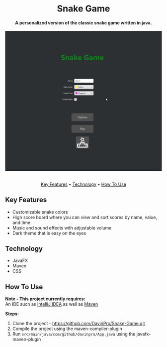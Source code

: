 <h1 align="center">
  Snake Game
  <br>
</h1>

<h4 align="center">A personalized version of the classic snake game written in java.</h4>

<div align="center">
  <img src="resources/snake_game.gif" width="600"/>
</div>

<br>
<p align="center">
  <a href="#key-features">Key Features</a> •
  <a href="#technology">Technology</a> •
  <a href="#how-to-use">How To Use</a>
</p>

## Key Features

* Customizable snake colors
* High score board where you can view and sort scores by name, value, and time
* Music and sound effects with adjustable volume
* Dark theme that is easy on the eyes

## Technology

* JavaFX
* Maven
* CSS

## How To Use

<b>Note - This project currently requires:</b><br>
An IDE such as [IntelliJ IDEA](https://www.jetbrains.com/idea/download/) as well as [Maven](https://maven.apache.org/)

<b>Steps:</b>
1. Clone the project - https://github.com/DavinPro/Snake-Game.git
2. Compile the project using the maven-compiler-plugin
3. Run `src/main/java/com/github/davinpro/App.java` using the javafx-maven-plugin
